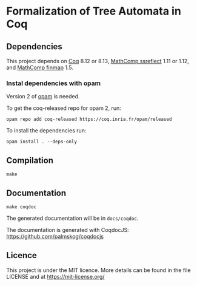 # Formalization of Tree Automata in Coq

## Dependencies

This project depends on [Coq](https://coq.inria.fr/) 8.12 or 8.13, [MathComp ssreflect](https://math-comp.github.io/) 1.11 or 1.12, and [MathComp finmap](https://github.com/math-comp/finmap) 1.5.

### Instal dependencies with opam

Version 2 of [opam](https://opam.ocaml.org/doc/Install.html) is needed.

To get the coq-released repo for opam 2, run: 
```
opam repo add coq-released https://coq.inria.fr/opam/released
```

To install the dependencies run:
```
opam install . --deps-only
```
 
## Compilation

```
make
```

## Documentation

```
make coqdoc
```

The generated documentation will be in `docs/coqdoc`.

The documentation is generated with CoqdocJS: https://github.com/palmskog/coqdocjs

## Licence

This project is under the MIT licence. More details can be found in the file LICENSE and at https://mit-license.org/
